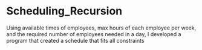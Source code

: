 # Scheduling_Recursion
Using available times of employees, max hours of each employee per week, and the required number of employees needed in a day, 
I developed a program that created a schedule that fits all constraints 
